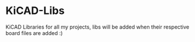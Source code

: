 # KiCAD-Libs

KiCAD Libraries for all my projects, libs will be added when their respective board files are added :)
